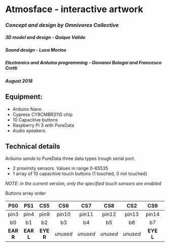 # Atmosface - interactive artwork
### *Concept and design by Omnivores Collective*
##### *3D model and design - Quique Valido*
##### *Sound design - Luca Morino*
##### *Electronics and Arduino programming - Giovanni Bologni and Francesco Cretti*
##### *August 2018*

## Equipment:
* Arduino Nano
* Cypress CY8CMBR3110 chip
* 10 Capacitive buttons
* Raspberry Pi 3 with PureData
* Audio speakers

## Technical details
Arduino sends to PureData three data types trough serial port.
* 2 proximity sensors. Values in range 0-65535
* 1 array of 10 capacitive touch buttons (1 touched, 0 not touched)

_NOTE: in the current version, only the specified touch sensors are enabled_

Buttons array order

PS0 | PS1 | CS5 | CS6 | CS7 | CS8 | CS2 | CS9 | CS3 | CS4
:---: | :---: | :---: | :---: | :---: | :---: | :---: | :---: | :---: | :---:
pin3 | pin4 | pin9 | pin10 | pin11 | pin12 | pin13 | pin14 | pin15 | pin16
b0  | b1 | b2 | b3  | b4  | b5  | b6  | b7  | b8  | b9
**EAR R** | **EAR L** | **EYE R** | _unused_ |  _unused_ | _unused_ | _unused_ | **EYE L** | _unused_ |  _unused_ |
